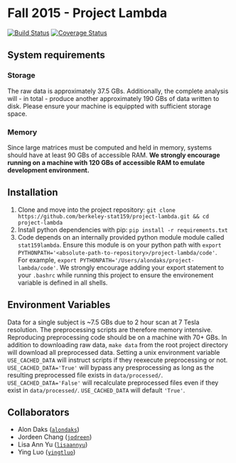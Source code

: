 # Fall 2015 - Project Lambda
[![Build Status](https://travis-ci.org/berkeley-stat159/project-lambda.svg?branch=master)](https://travis-ci.org/berkeley-stat159/project-lambda?branch=master)
[![Coverage Status](https://coveralls.io/repos/berkeley-stat159/project-lambda/badge.svg?branch=master)](https://coveralls.io/r/berkeley-stat159/project-lambda?branch=master)

## System requirements
### Storage
The raw data is approximately 37.5 GBs. Additionally, the complete analysis will - in total - produce another approximately 190 GBs of data written to disk. Please ensure your machine is equippted with sufficient storage space. 
### Memory
Since large matrices must be computed and held in memory, systems should have at least 90 GBs of accessible RAM. **We strongly encourage running on a machine with 120 GBs of accessible RAM to emulate development environment.** 


## Installation
1. Clone and move into the project repository: `git clone https://github.com/berkeley-stat159/project-lambda.git && cd project-lambda`
2. Install python dependencies with pip: `pip install -r requirements.txt`
3. Code depends on an internally provided python module module called `stat159lambda`. Ensure this module is on your python path with `export PYTHONPATH='<absolute-path-to-repository>/project-lambda/code'`.  
For example, `export PYTHONPATH='/Users/alondaks/project-lambda/code'`. We strongly encourage adding your export statement to your `.bashrc` while running this project to ensure the environement variable is defined in all shells. 

## Environment Variables
Data for a single subject is ~7.5 GBs due to 2 hour scan at 7 Tesla resolution. The preprocessing scripts are therefore memory intensive. Reproducing preprocessing code should be on a machine with 70+ GBs. In addition to downloading raw data, ``make data`` from the root project directory will download all preprocessed data. Setting a unix environment variable ``USE_CACHED_DATA`` will instruct scripts if they reexecute preprocessing or not. ``USE_CACHED_DATA='True'`` will bypass any presprocessing as long as the resulting preprocessed file exists in ``data/processed/``. ``USE_CACHED_DATA='False'`` will recalculate preprocessed files even if they exist in ``data/processed/``. ``USE_CACHED_DATA`` will default ``'True'``.



## Collaborators
- Alon Daks ([`alondaks`](https://github.com/alondaks))
- Jordeen Chang ([`jodreen`](https://github.com/jodreen))
- Lisa Ann Yu ([`lisaannyu`](https://github.com/lisaannyu))
- Ying Luo ([`yingtluo`](https://github.com/yingtluo))
